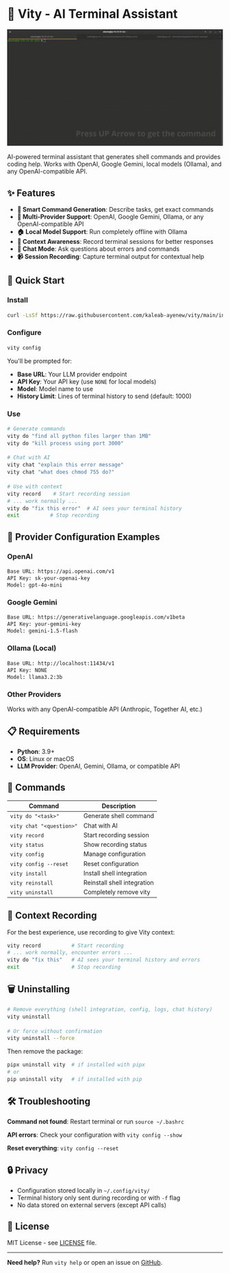 # 🤖 Vity - AI Terminal Assistant

![demo_video](https://github.com/Kaleab-Ayenew/demo_vids/blob/main/loom_720p-_online-video-cutter.com_-_1_.gif)

AI-powered terminal assistant that generates shell commands and provides coding help. Works with OpenAI, Google Gemini, local models (Ollama), and any OpenAI-compatible API.

## ✨ Features

- **🎯 Smart Command Generation**: Describe tasks, get exact commands
- **🤖 Multi-Provider Support**: OpenAI, Google Gemini, Ollama, or any OpenAI-compatible API
- **🏠 Local Model Support**: Run completely offline with Ollama
- **🧠 Context Awareness**: Record terminal sessions for better responses
- **💬 Chat Mode**: Ask questions about errors and commands
- **📹 Session Recording**: Capture terminal output for contextual help

## 🚀 Quick Start

### Install
```bash
curl -LsSf https://raw.githubusercontent.com/kaleab-ayenew/vity/main/install.sh | sh
```

### Configure
```bash
vity config
```
You'll be prompted for:
- **Base URL**: Your LLM provider endpoint
- **API Key**: Your API key (use `NONE` for local models)
- **Model**: Model name to use
- **History Limit**: Lines of terminal history to send (default: 1000)

### Use
```bash
# Generate commands
vity do "find all python files larger than 1MB"
vity do "kill process using port 3000"

# Chat with AI
vity chat "explain this error message"
vity chat "what does chmod 755 do?"

# Use with context
vity record    # Start recording session
# ... work normally ...
vity do "fix this error"  # AI sees your terminal history
exit          # Stop recording
```

## 🔧 Provider Configuration Examples

### OpenAI
```
Base URL: https://api.openai.com/v1
API Key: sk-your-openai-key
Model: gpt-4o-mini
```

### Google Gemini
```
Base URL: https://generativelanguage.googleapis.com/v1beta
API Key: your-gemini-key
Model: gemini-1.5-flash
```

### Ollama (Local)
```
Base URL: http://localhost:11434/v1
API Key: NONE
Model: llama3.2:3b
```

### Other Providers
Works with any OpenAI-compatible API (Anthropic, Together AI, etc.)

## 📋 Requirements

- **Python**: 3.9+
- **OS**: Linux or macOS
- **LLM Provider**: OpenAI, Gemini, Ollama, or compatible API

## 🎯 Commands

| Command | Description |
|---------|-------------|
| `vity do "<task>"` | Generate shell command |
| `vity chat "<question>"` | Chat with AI |
| `vity record` | Start recording session |
| `vity status` | Show recording status |
| `vity config` | Manage configuration |
| `vity config --reset` | Reset configuration |
| `vity install` | Install shell integration |
| `vity reinstall` | Reinstall shell integration |
| `vity uninstall` | Completely remove vity |

## 🔄 Context Recording

For the best experience, use recording to give Vity context:

```bash
vity record          # Start recording
# ... work normally, encounter errors ...
vity do "fix this"   # AI sees your terminal history and errors
exit                 # Stop recording
```

## 🗑️ Uninstalling

```bash
# Remove everything (shell integration, config, logs, chat history)
vity uninstall

# Or force without confirmation
vity uninstall --force
```

Then remove the package:
```bash
pipx uninstall vity  # if installed with pipx
# or
pip uninstall vity   # if installed with pip
```

## 🛠️ Troubleshooting

**Command not found**: Restart terminal or run `source ~/.bashrc`

**API errors**: Check your configuration with `vity config --show`

**Reset everything**: `vity config --reset`

## 🔒 Privacy

- Configuration stored locally in `~/.config/vity/`
- Terminal history only sent during recording or with `-f` flag
- No data stored on external servers (except API calls)

## 📄 License

MIT License - see [LICENSE](LICENSE) file.

---

**Need help?** Run `vity help` or open an issue on [GitHub](https://github.com/kaleab-ayenew/vity/issues).
